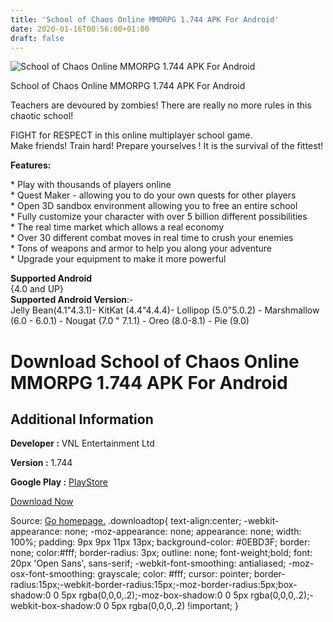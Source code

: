 ```yaml
---
title: 'School of Chaos Online MMORPG 1.744 APK For Android'
date: 2020-01-16T00:56:00+01:00
draft: false
---
```


![School of Chaos Online MMORPG 1.744 APK For Android](https://i1.wp.com/apkhome.net/wp-content/uploads/2020/01/School-of-Chaos-Online-MMORPG-1.744.png "School of Chaos Online MMORPG 1.744 APK For Android")

  

School of Chaos Online MMORPG 1.744 APK For Android

Teachers are devoured by zombies! There are really no more rules in this chaotic school!

FIGHT for RESPECT in this online multiplayer school game.  
Make friends! Train hard! Prepare yourselves ! It is the survival of the fittest!

**Features:**

\* Play with thousands of players online  
\* Quest Maker - allowing you to do your own quests for other players  
\* Open 3D sandbox environment allowing you to free an entire school  
\* Fully customize your character with over 5 billion different possibilities  
\* The real time market which allows a real economy  
\* Over 30 different combat moves in real time to crush your enemies  
\* Tons of weapons and armor to help you along your adventure  
\* Upgrade your equipment to make it more powerful

**Supported Android**  
{4.0 and UP}  
**Supported Android Version**:-  
Jelly Bean(4.1"4.3.1)- KitKat (4.4"4.4.4)- Lollipop (5.0"5.0.2) - Marshmallow (6.0 - 6.0.1) - Nougat (7.0 " 7.1.1) - Oreo (8.0-8.1) - Pie (9.0)

Download School of Chaos Online MMORPG 1.744 APK For Android
============================================================

Additional Information
----------------------

**Developer :** VNL Entertainment Ltd

**Version :** 1.744

**Google Play :** [PlayStore](https://play.google.com/store/apps/details?id=com.vnlentertainment.mmoproject)

  

[Download Now](https://store4app.co/post/school-of-chaos-online-mmorpg-1-744-apk-for-android_1579109950)

  
Source: [Go homepage.](https://store4app.co/post/school-of-chaos-online-mmorpg-1-744-apk-for-android_1579109950) .downloadtop{ text-align:center; -webkit-appearance: none; -moz-appearance: none; appearance: none; width: 100%; padding: 9px 9px 11px 13px; background-color: #0EBD3F; border: none; color:#fff; border-radius: 3px; outline: none; font-weight;bold; font: 20px 'Open Sans', sans-serif; -webkit-font-smoothing: antialiased; -moz-osx-font-smoothing: grayscale; color: #fff; cursor: pointer; border-radius:15px;-webkit-border-radius:15px;-moz-border-radius:5px;box-shadow:0 0 5px rgba(0,0,0,.2);-moz-box-shadow:0 0 5px rgba(0,0,0,.2);-webkit-box-shadow:0 0 5px rgba(0,0,0,.2) !important; }